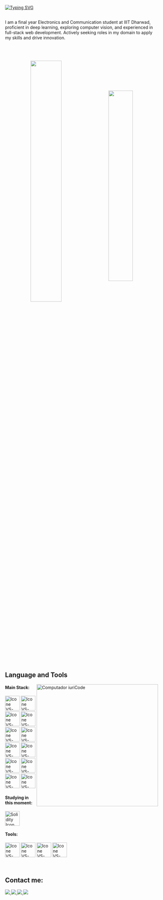 [![Typing SVG](https://readme-typing-svg.herokuapp.com?color=FF3670&size=35&center=true&vCenter=true&width=1000&lines=Welcome+to+my+GitHub+profile!;My+name+is+Sneha+Gupta;I'm+Software+Engineering+Student)](https://git.io/typing-svg)

<br>
I am a final year Electronics and Communication student at IIIT Dharwad, proficient in deep learning, exploring computer vision, and experienced in full-stack web development. Actively seeking roles in my domain to apply my skills and drive innovation.
<br>
<br>

<div align="center" style="margin-top: 50px; margin-bottom: 200px;">
  <img width=45% align="center" src="https://github-readme-stats-eight-theta.vercel.app/api?username=Snehagupta1907&theme=radical&show_icons=true&include_all_commits=true&count_private=true" />
  &nbsp;&nbsp;&nbsp;&nbsp;&nbsp;&nbsp;
  <img width=40% align="center" src="https://github-readme-stats.vercel.app/api/top-langs/?username=Snehagupta1907&layout=compact&theme=radical" />
</div>


<br>

## Language and Tools

<img src="https://raw.githubusercontent.com/MicaelliMedeiros/micaellimedeiros/master/image/computer-illustration.png" min-width="400px" max-width="400px" width="400px" align="right" alt="Computador iuriCode">

#### Main Stack:
[<img height="48px" width="48px" alt="Icone VS-Code" src="https://skillicons.dev/icons?i=html"/>](https://developer.mozilla.org/en-US/docs/Web/HTML)
[<img height="48px" width="48px" alt="Icone VS-Code" src="https://skillicons.dev/icons?i=css"/>](https://developer.mozilla.org/en-US/docs/Web/CSS)
[<img height="48px" width="48px" alt="Icone VS-Code" src="https://skillicons.dev/icons?i=js"/>](https://developer.mozilla.org/en-US/docs/Web/JavaScript)
[<img height="48px" width="48px" alt="Icone VS-Code" src="https://skillicons.dev/icons?i=nodejs"/>](https://nodejs.org/en)
[<img height="48px" width="48px" alt="Icone VS-Code" src="https://skillicons.dev/icons?i=react"/>](https://react.dev/)
[<img height="48px" width="48px" alt="Icone VS-Code" src="https://skillicons.dev/icons?i=sass"/>](https://sass-lang.com/)
[<img height="48px" width="48px" alt="Icone VS-Code" src="https://skillicons.dev/icons?i=ts"/>](https://www.typescriptlang.org/)
[<img height="48px" width="48px" alt="Icone VS-Code" src="https://skillicons.dev/icons?i=mysql"/>](https://www.mysql.com/)
[<img height="48px" width="48px" alt="Icone VS-Code" src="https://skillicons.dev/icons?i=python"/>](https://www.python.org/)
[<img height="48px" width="48px" alt="Icone VS-Code" src="https://skillicons.dev/icons?i=flask"/>](https://flask.palletsprojects.com/)
[<img height="48px" width="48px" alt="Icone VS-Code" src="https://skillicons.dev/icons?i=tensorflow"/>](https://www.tensorflow.org/)
[<img height="48px" width="48px" alt="Icone VS-Code" src="https://skillicons.dev/icons?i=opencv"/>](https://opencv.org/)



#### Studying in this moment:
[<img height="48px" width="48px" alt="Solidity Icon" src="https://skillicons.dev/icons?i=solidity"/>](https://docs.soliditylang.org/en/latest/)
  

#### Tools:

  [<img height="48px" width="48px" alt="Icone VS-Code" src="https://skillicons.dev/icons?i=figma"/>](https://www.figma.com/)
  [<img height="48px" width="48px" alt="Icone VS-Code" src="https://skillicons.dev/icons?i=vscode"/>](https://code.visualstudio.com/)
  [<img height="48px" width="48px" alt="Icone VS-Code" src="https://skillicons.dev/icons?i=github"/>](https://github.com/)
  [<img height="48px" width="48px" alt="Icone VS-Code" src="https://skillicons.dev/icons?i=git"/>](https://git-scm.com/)


<br>

## Contact me:
<div>
  <a href="mailto:snehagupta98930@gmail.com">
    <img loading="lazy" src="https://img.shields.io/badge/Gmail-D14836?style=for-the-badge&logo=gmail&logoColor=white" target="_blank" />
  </a>
  <a href="https://www.linkedin.com/in/sneha-gupta-239aa1201/" target="_blank">
    <img loading="lazy" src="https://img.shields.io/badge/-LinkedIn-%230077B5?style=for-the-badge&logo=linkedin&logoColor=white" target="_blank" />
  </a>
  <a href="https://drive.google.com/file/d/1yHPtU535FEiR30HRqHP9L3x17aOKBa0o/view?usp=sharing" target="_blank">
    <img loading="lazy" src="https://img.shields.io/badge/Resume-black?style=for-the-badge&logo=google-drive&logoColor=white" target="_blank" />
  </a>
  <a href="https://your-portfolio-url.com" target="_blank">
    <img loading="lazy" src="https://img.shields.io/badge/Portfolio-purple?style=for-the-badge&logo=firefox" target="_blank" />
  </a>
</div>



